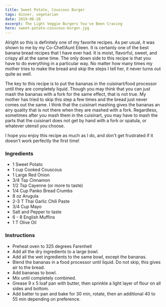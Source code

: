 ```yaml
---
title: Sweet Potato, Couscous Burger
tags: dinner, vegetarian
date: 2019-06-20
excerpt: The Light Veggie Burgers You've Been Craving
hero: sweet-potato-couscous-burger.jpg
---
```

<div>
Alright so this is definitely one of my favorite recipes. As per usual, it was shown to me by my Co-Chef/Aunt Eileen.  It is certainly one of the best banana bread recipes that I have ever had.  It is moist, flavorful, sweet, and crispy all at the same time.  The only down side to this recipe is that you have to do everything in a particular way.  No matter how many times my mother tries to make the bread and skip the steps I tell her, it never turns out quite as well.

The key to this recipe is to put the bananas in the cuisinart/food processor until they are completely liquid.  Though you may think that you can just mash the bananas with a fork for the same effect, that is not true.  My mother has tried to skip this step a few times and the bread just never comes out the same.  I think that the cuisinart mashing gives the bananas an airy quality that is not there when they are mashed with a fork.  Regardless, sometimes after you mash them in the cuisinart, you may have to mash the parts that the cuisinart does not get by hand with a fork or spatula, or whatever utensil you choose. 

I hope you enjoy this recipe as much as I do, and don't get frustrated if it doesn't work perfectly the first time!

</div>
<div class="list-row">
    <div class="list-column-1">
       <div class="list-card ingredients">
        <h3>Ingredients</h3>
          <ul>
            <li>1 Sweet Potato</li>
            <li>1 cup Cooked Couscous</li>
            <li>1 Large Red Onion</li>
            <li>3/4 Tsp Cinnamon</li>
            <li>1/2 Tsp Cayenne (or more to taste)</li>
            <li>1/4 Cup Panko Bread Crumbs</li>
            <li>8 oz Arugula</li>
            <li>2-3 T Thai Garlic Chili Paste</li>
            <li>3/4 Cup Mayo</li>
            <li>Salt and Pepper to taste</li>
            <li>6 - 8 English Muffins</li>
            <li>1 T Olive Oil</li>
          </ul>
        </div>
    </div>
    <div class="list-column-2">
       <div class="list-card instructions">
        <h3>Instructions</h3>
          <ul>
          <li>Preheat oven to 325 degrees Farenheit</li>
          <li>Add all the dry ingredients to a large bowl.</li>
          <li>Add all the wet ingredients to the same bowl, except the bananas.</li>
          <li>Blend the bananas in a food processor until liquid. Do not skip, this gives air to the bread.</li>
          <li>Add bananas to bowl.</li>
          <li>Mix until completely combined.</li>
          <li>Grease 9 x 5 loaf pan with butter, then sprinkle a light layer of flour on all sides and bottom.</li>
          <li>Add batter to pan and bake for 30 min, rotate, then an additional 40 to 55 min depending on preference.</li>
        </ul>
       </div>
    </div>
</div>
